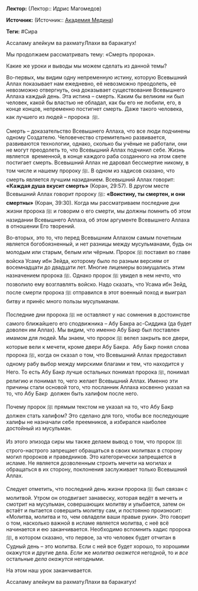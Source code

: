 **Лектор:** (Лектор:: Идрис Магомедов)

**Источник:** (Источник:: [Академия Медина](https://web.medinaschool.org/school/))

**Теги:** #Сира

Ассаламу алейкум ва рахматуЛлахи ва баракатух!


Мы продолжаем рассматривать тему: «Смерть пророка».


Какие же уроки и выводы мы можем сделать из данной темы?


Во-первых, мы видим одну непременную истину, которую Всевышний Аллах показывает нам ежедневно, её невозможно преодолеть, её невозможно отвергнуть, она доказывает существование Всевышнего Аллаха каждый день. Эта истина – смерть. Каким бы великим ни был человек, какой бы властью не обладал, как бы его не любили, его, в конце концов, непременно постигнет смерть. Даже такого человека, как лучшего из людей – пророка  ﷺ.


Смерть – доказательство Всевышнего Аллаха, что все люди подчинены одному Создателю. Человечество стремительно развивается, развиваются технологии, однако, сколько бы учёные не работали, они не могут преодолеть то, что Всевышний Аллах подчинил себе. Жизнь является  временной, в конце каждого раба созданного на этом свете постигает смерть. Всевышний Аллах не даровал бессмертие никому, в том числе и нашему пророку ﷺ. В одном из хадисов сказано, что смерть является лучшим назиданием. Всевышний Аллах говорит: **«Каждая душа вкусит смерть»** (Коран, 29:57). В другом месте Всевышний Аллах говорит пророку ﷺ: **«Воистину, ты смертен, и они смертны»** (Коран, 39:30). Когда мы рассматриваем последние дни жизни пророка ﷺ и говорим о его смерти, мы должны помнить об этом назидании Всевышнего Аллаха, об этом аргументе Всевышнего Аллаха в отношении Его творений.


Во-вторых, это то, что перед Всевышним Аллахом самым почетным является богобоязненный, и нет разницы между мусульманами, будь он молодым или старым, белым или чёрным. Пророк ﷺ поставил во главе войска Усаму ибн Зейда, которому было по разным версиям от восемнадцати до двадцати лет. Многие лицемеры возмущались этим назначением пророка ﷺ. Однако пророк ﷺ увидел в нем нечто, что позволило ему возглавлять войско. Надо сказать, что Усама ибн Зейд, после смерти пророка ﷺ отправился в этот военный поход и выиграл битву и принёс много пользы мусульманам.


Последние дни пророка ﷺ не оставляют у нас сомнения в достоинстве самого ближайшего его сподвижника – Абу Бакра ас-Сиддика (да будет доволен им Аллах). Мы видим, что именно Абу Бакр был поставлен имамом для людей. Мы знаем, что пророк ﷺ велел закрыть все двери, которые вели к мечети, кроме двери Абу Бакра.  Абу Бакр понял слова пророка ﷺ, когда он сказал о том, что Всевышний Аллах предоставил одному рабу выбор между мирскими благами и тем, что находится у Него. То есть Абу Бакр лучше остальных понимал пророка ﷺ, понимал религию и понимал то, чего желает Всевышний Аллах. Именно эти причины стали основой того, что посланник Аллаха косвенно указал на то, что Абу Бакр  должен быть халифом после него.


Почему пророк ﷺ прямым текстом не указал на то, что Абу Бакр должен стать халифом? Это сделано для того, чтобы все последующие халифы не назначали себе преемников, а избирался наиболее достойный из мусульман.


Из этого эпизода сиры мы также делаем вывод о том, что пророк ﷺ строго-настрого запрещает обращаться в своих молитвах в сторону могил пророков и праведников. Это категорически запрещается в исламе. Не является дозволенным строить мечети на могилах и обращаться в их сторону, поклонения заслуживает только Всевышний Аллах.


Следует отметить, что последний день жизни пророка ﷺ был связан с молитвой. Утром он отодвигает занавеску, которая ведёт в мечеть и смотрит на мусульман, совершающих молитву и улыбается, затем он встаёт и пытается совершить молитву сам, и постоянно произносит: «Молитва, молитва и то, чем овладели ваши правые руки». Это говорит о том, насколько важной в исламе является молитва, с неё всё начинается и ею заканчивается. Необходимо вспомнить хадис пророка ﷺ, в котором сказано, что первое, за что человек будет отчитан в Судный день – это молитва. Если с ней все будет хорошо, то хорошими окажутся и другие дела. *Если* же *молитва окажется* негодной, то и *все* остальные *дела окажутся* негодными.


На этом наш урок заканчивается.


Ассаламу алейкум ва рахматуЛлахи ва баракатух!

